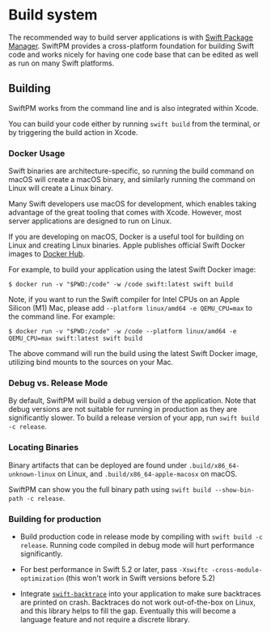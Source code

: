 # Build system

The recommended way to build server applications is with [Swift Package Manager](https://swift.org/package-manager/). SwiftPM provides a cross-platform foundation for building Swift code and works nicely for having one code base that can be edited as well as run on many Swift platforms.

## Building
SwiftPM works from the command line and is also integrated within Xcode.

You can build your code either by running `swift build` from the terminal, or by triggering the build action in Xcode.

### Docker Usage
Swift binaries are architecture-specific, so running the build command on macOS will create a macOS binary, and similarly running the command on Linux will create a Linux binary.

Many Swift developers use macOS for development, which enables taking advantage of the great tooling that comes with Xcode. However, most server applications are designed to run on Linux.

If you are developing on macOS, Docker is a useful tool for building on Linux and creating Linux binaries. Apple publishes official Swift Docker images to [Docker Hub](https://hub.docker.com/_/swift).

For example, to build your application using the latest Swift Docker image:

`$ docker run -v "$PWD:/code" -w /code swift:latest swift build`

Note, if you want to run the Swift compiler for Intel CPUs on an Apple Silicon (M1) Mac, please add `--platform linux/amd64 -e QEMU_CPU=max` to the command line. For example:

`$ docker run -v "$PWD:/code" -w /code --platform linux/amd64 -e QEMU_CPU=max swift:latest swift build`

The above command will run the build using the latest Swift Docker image, utilizing bind mounts to the sources on your Mac. 

### Debug vs. Release Mode
By default, SwiftPM will build a debug version of the application. Note that debug versions are not suitable for running in production as they are significantly slower. To build a release version of your app, run `swift build -c release`.

### Locating Binaries
Binary artifacts that can be deployed are found under `.build/x86_64-unknown-linux` on Linux, and `.build/x86_64-apple-macosx` on macOS. 

SwiftPM can show you the full binary path using `swift build --show-bin-path -c release`.

### Building for production

- Build production code in release mode by compiling with `swift build -c release`. Running code compiled in debug mode will hurt performance significantly. 

- For best performance in Swift 5.2 or later, pass `-Xswiftc -cross-module-optimization` (this won't work in Swift versions before 5.2)

- Integrate [`swift-backtrace`](https://github.com/swift-server/swift-backtrace) into your application to make sure backtraces are printed on crash. Backtraces do not work out-of-the-box on Linux, and this library helps to fill the gap. Eventually this will become a language feature and not require a discrete library.
